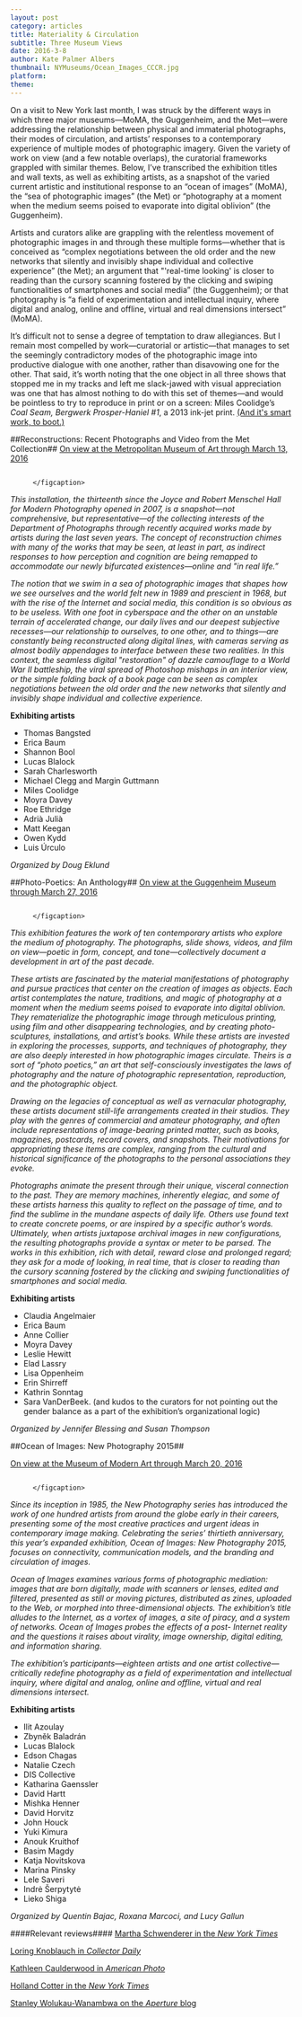 ```yaml
---
layout: post
category: articles
title: Materiality & Circulation
subtitle: Three Museum Views
date: 2016-3-8
author: Kate Palmer Albers
thumbnail: NYMuseums/Ocean_Images_CCCR.jpg
platform:
theme:
---
```


On a visit to New York last month, I was struck by the different ways in which three major museums—MoMA, the Guggenheim, and the Met—were addressing the relationship between physical and immaterial photographs, their modes of circulation, and artists’ responses to a contemporary experience of multiple modes of photographic imagery. Given the variety of work on view (and a few notable overlaps), the curatorial frameworks grappled with similar themes. Below, I’ve transcribed the exhibition titles and wall texts, as well as exhibiting artists, as a snapshot of the varied current artistic and institutional response to an “ocean of images” (MoMA), the “sea of photographic images” (the Met) or “photography at a moment when the medium seems poised to evaporate into digital oblivion” (the Guggenheim).

Artists and curators alike are grappling with the relentless movement of photographic images in and through these multiple forms—whether that is conceived as “complex negotiations between the old order and the new networks that silently and invisibly shape individual and collective experience” (the Met); an argument that "'real-time looking' is closer to reading than the cursory scanning fostered by the clicking and swiping functionalities of smartphones and social media” (the Guggenheim); or that photography is “a field of experimentation and intellectual inquiry, where digital and analog, online and offline, virtual and real dimensions intersect” (MoMA).

It’s difficult not to sense a degree of temptation to draw allegiances. But I remain most compelled by work—curatorial or artistic—that manages to set the seemingly contradictory modes of the photographic image into productive dialogue with one another, rather than disavowing one for the other. That said, it’s worth noting that the one object in all three shows that stopped me in my tracks and left me slack-jawed with visual appreciation was one that has almost nothing to do with this set of themes—and would be pointless to try to reproduce in print or on a screen: Miles Coolidge’s *Coal Seam, Bergwerk Prosper-Haniel #1*, a 2013 ink-jet print. [(And it's smart work, to boot.)](http://artillerymag.com/miles-coolidge/)

##Reconstructions: Recent Photographs and Video from the Met Collection##
[On view at the Metropolitan Museum of Art through March 13, 2016](http://www.metmuseum.org/exhibitions/listings/2015/reconstructions)

<figure class="figure">
	<img src="../assets/images/NYMuseums/Reconstructions.png" alt="" />
	<figcaption>

	</figcaption>
</figure>

*This installation, the thirteenth since the Joyce and Robert Menschel Hall for Modern Photography opened in 2007, is a snapshot—not comprehensive, but representative—of the collecting interests of the Department of Photographs through recently acquired works made by artists during the last seven years. The concept of reconstruction chimes with many of the works that may be seen, at least in part, as indirect responses to how perception and cognition are being remapped to accommodate our newly bifurcated existences—online and "in real life.”*

*The notion that we swim in a sea of photographic images that shapes how we see ourselves and the world felt new in 1989 and prescient in 1968, but with the rise of the Internet and social media, this condition is so obvious as to be useless. With one foot in cyberspace and the other on an unstable terrain of accelerated change, our daily lives and our deepest subjective recesses—our relationship to ourselves, to one other, and to things—are constantly being reconstructed along digital lines, with cameras serving as almost bodily appendages to interface between these two realities. In this context, the seamless digital "restoration" of dazzle camouflage to a World War II battleship, the viral spread of Photoshop mishaps in an interior view, or the simple folding back of a book page can be seen as complex negotiations between the old order and the new networks that silently and invisibly shape individual and collective experience.*

**Exhibiting artists**

- Thomas Bangsted
- Erica Baum
- Shannon Bool 
- Lucas Blalock
- Sarah Charlesworth
- Michael Clegg and Margin Guttmann
- Miles Coolidge
- Moyra Davey
- Roe Ethridge
- Adrià Julià
- Matt Keegan
- Owen Kydd
- Luis Úrculo

*Organized by Doug Eklund*


##Photo-Poetics: An Anthology##
[On view at the Guggenheim Museum through March 27, 2016](http://www.guggenheim.org/new-york/exhibitions/on-view/photo-poetics-an-anthology)

<figure class="figure">
	<img src="../assets/images/NYMuseums/guggenheim.jpg" alt="" />
	<figcaption>

	</figcaption>
</figure>

*This exhibition features the work of ten contemporary artists who explore the medium of photography. The photographs, slide shows, videos, and film on view—poetic in form, concept, and tone—collectively document a development in art of the past decade.*

*These artists are fascinated by the material manifestations of photography and pursue practices that center on the creation of images as objects. Each artist contemplates the nature, traditions, and magic of photography at a moment when the medium seems poised to evaporate into digital oblivion. They rematerialize the photographic image through meticulous printing, using film and other disappearing technologies, and by creating photo-sculptures, installations, and artist’s books. While these artists are invested in exploring the processes, supports, and techniques of photography, they are also deeply interested in how photographic images circulate. Theirs is a sort of “photo poetics,” an art that self-consciously investigates the laws of photography and the nature of photographic representation, reproduction, and the photographic object.*

*Drawing on the legacies of conceptual as well as vernacular photography, these artists document still-life arrangements created in their studios. They play with the genres of commercial and amateur photography, and often include representations of image-bearing printed matter, such as books, magazines, postcards, record covers, and snapshots. Their motivations for appropriating these items are complex, ranging from the cultural and historical significance of the photographs to the personal associations they evoke.* 

*Photographs animate the present through their unique, visceral connection to the past. They are memory machines, inherently elegiac, and some of these artists harness this quality to reflect on the passage of time, and to find the sublime in the mundane aspects of daily life. Others use found text to create concrete poems, or are inspired by a specific author’s words. Ultimately, when artists juxtapose archival images in new configurations, the resulting photographs provide a syntax or meter to be parsed. The works in this exhibition, rich with detail, reward close and prolonged regard; they ask for a mode of looking, in real time, that is closer to reading than the cursory scanning fostered by the clicking and swiping functionalities of smartphones and social media.*

**Exhibiting artists**

- Claudia Angelmaier
- Erica Baum
- Anne Collier 
- Moyra Davey
- Leslie Hewitt
- Elad Lassry
- Lisa Oppenheim
- Erin Shirreff
- Kathrin Sonntag
- Sara VanDerBeek.
 (and kudos to the curators for not pointing out the gender balance as a part of the exhibition’s organizational logic)

*Organized by Jennifer Blessing and Susan Thompson*


##Ocean of Images: New Photography 2015##

[On view at the Museum of Modern Art through March 20, 2016](http://www.moma.org/calendar/exhibitions/1539?locale=en)

<figure class="figure">
	<img src="../assets/images/NYMuseums/Ocean_Images_CCCR.jpg" alt="" />
	<figcaption>

	</figcaption>
</figure>

*Since its inception in 1985, the New Photography series has introduced the work of one hundred artists from around the globe early in their careers, presenting some of the most creative practices and urgent ideas in contemporary image making. Celebrating the series’ thirtieth anniversary, this year’s expanded exhibition, Ocean of Images: New 
Photography 2015, focuses on connectivity, communication models, and the branding and circulation of images.*

*Ocean of Images examines various forms of photographic mediation: images that are born digitally, made with scanners or lenses, edited and filtered, presented as still or moving pictures, distributed as zines, uploaded to the Web, or morphed into three-dimensional objects. The exhibition’s title alludes to the Internet, as a vortex of images, a site of piracy, and a system of networks. Ocean of Images probes the effects of a post-
Internet reality and the questions it raises about virality, image ownership, digital editing, and information sharing.*

*The exhibition’s participants—eighteen artists and one artist collective—critically redefine photography as a field of experimentation and intellectual inquiry, where digital and analog, online and offline, virtual and real dimensions intersect.*

**Exhibiting artists**

- Ilit Azoulay 
- Zbyněk Baladrán 
- Lucas Blalock 
- Edson Chagas 
- Natalie Czech 
- DIS Collective
- Katharina Gaenssler 
- David Hartt 
- Mishka Henner 
- David Horvitz 
- John Houck 
- Yuki Kimura 
- Anouk Kruithof 
- Basim Magdy 
- Katja Novitskova 
- Marina Pinsky 
- Lele Saveri 
- Indrė Šerpytytė 
- Lieko Shiga 

*Organized by Quentin Bajac, Roxana Marcoci, and Lucy Gallun*

####Relevant reviews####
[Martha Schwenderer in the *New York Times*](http://www.nytimes.com/2016/01/01/arts/design/review-metropolitan-museum-looks-at-photos-that-may-last.html)

[Loring Knoblauch in *Collector Daily*](https://collectordaily.com/ocean-of-images-new-photography-2015-moma/)

[Kathleen Caulderwood in *American Photo*](http://www.americanphotomag.com/photo-poetics-an-anthology-examines-role-photographic-object)

[Holland Cotter in the *New York Times*](http://www.nytimes.com/2015/12/04/arts/design/roots-of-conceptual-art-caught-by-a-cameras-eye.html)

[ Stanley Wolukau-Wanambwa on the *Aperture* blog](http://aperture.org/blog/review-photo-poetics-anthology/)


